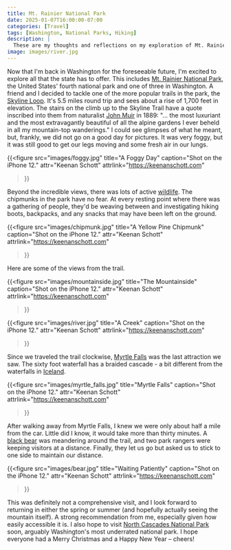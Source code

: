 ```yaml
---
title: Mt. Rainier National Park
date: 2025-01-07T16:00:00-07:00
categories: [Travel]
tags: [Washington, National Parks, Hiking]
description: |
  These are my thoughts and reflections on my exploration of Mt. Rainier.
image: images/river.jpg
---
```


Now that I'm back in Washington for the foreseeable future, I'm excited to explore all that the state has to offer. This includes [Mt. Rainier National Park](https://en.wikipedia.org/wiki/Mount_Rainier_National_Park), the United States' fourth national park and one of three in Washington. A friend and I decided to tackle one of the more popular trails in the park, the [Skyline Loop](https://www.nps.gov/mora/planyourvisit/skyline-trail.htm). It's 5.5 miles round trip and sees about a rise of 1,700 feet in elevation. The stairs on the climb up to the Skyline Trail have a quote inscribed into them from naturalist [John Muir](https://en.wikipedia.org/wiki/John_Muir) in 1889: "... the most luxuriant and the most extravagantly beautiful of all the alpine gardens I ever beheld in all my mountain-top wanderings." I could see glimpses of what he meant, but, frankly, we did not go on a good day for pictures. It was very foggy, but it was still good to get our legs moving and some fresh air in our lungs.

{{<figure
  src="images/foggy.jpg"
  title="A Foggy Day"
  caption="Shot on the iPhone 12."
  attr="Keenan Schott"
  attrlink="https://keenanschott.com"
>}}

Beyond the incredible views, there was lots of active [wildlife](https://www.nps.gov/mora/learn/nature/rodents.htm). The chipmunks in the park have no fear. At every resting point where there was a gathering of people, they'd be weaving between and investigating hiking boots, backpacks, and any snacks that may have been left on the ground. 

{{<figure
  src="images/chipmunk.jpg"
  title="A Yellow Pine Chipmunk"
  caption="Shot on the iPhone 12."
  attr="Keenan Schott"
  attrlink="https://keenanschott.com"
>}}

Here are some of the views from the trail.

{{<figure
  src="images/mountainside.jpg"
  title="The Mountainside"
  caption="Shot on the iPhone 12."
  attr="Keenan Schott"
  attrlink="https://keenanschott.com"
>}}

{{<figure
  src="images/river.jpg"
  title="A Creek"
  caption="Shot on the iPhone 12."
  attr="Keenan Schott"
  attrlink="https://keenanschott.com"
>}}

Since we traveled the trail clockwise, [Myrtle Falls](https://www.nps.gov/places/myrtle-falls.htm) was the last attraction we saw. The sixty foot waterfall has a braided cascade - a bit different from the waterfalls in [Iceland](https://keenanschott.com/posts/travel/iceland/).

{{<figure
  src="images/myrtle_falls.jpg"
  title="Myrtle Falls"
  caption="Shot on the iPhone 12."
  attr="Keenan Schott"
  attrlink="https://keenanschott.com"
>}}

After walking away from Myrtle Falls, I knew we were only about half a mile from the car. Little did I know, it would take more than thirty minutes. A [black bear](https://www.nps.gov/mora/learn/nature/carnivores.htm) was meandering around the trail, and two park rangers were keeping visitors at a distance. Finally, they let us go but asked us to stick to one side to maintain our distance.

{{<figure
  src="images/bear.jpg"
  title="Waiting Patiently"
  caption="Shot on the iPhone 12."
  attr="Keenan Schott"
  attrlink="https://keenanschott.com"
>}}

This was definitely not a comprehensive visit, and I look forward to returning in either the spring or summer (and hopefully actually seeing the mountain itself). A strong recommendation from me, especially given how easily accessible it is. I also hope to visit [North Cascades National Park](https://en.wikipedia.org/wiki/North_Cascades_National_Park) soon, arguably Washington's most underrated national park. I hope everyone had a Merry Christmas and a Happy New Year – cheers!